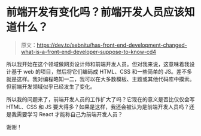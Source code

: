 # 前端开发有变化吗？前端开发人员应该知道什么？

> 原文：<https://dev.to/sebnitu/has-front-end-development-changed-what-is-a-front-end-developer-suppose-to-know-cd4>

所以我开始在这个领域做网页设计师和前端开发人员。但对我来说，这意味着我设计基于 web 的项目，然后将它们编码成 HTML、CSS 和一些简单的 JS。差不多就是这样。我对编程略知一二，我可以在大多数模板、主题或其他代码库中摸索。但前端开发领域似乎已经发生了变化。

所以我的问题来了，前端开发人员的工作扩大了吗？它现在的意义是否比仅仅会写 HTML、CSS 和 JS 要大得多？如果是这样，我还会被认为是前端开发人员吗？还是我需要学习 React 才能称自己为前端开发人员？

谢谢！